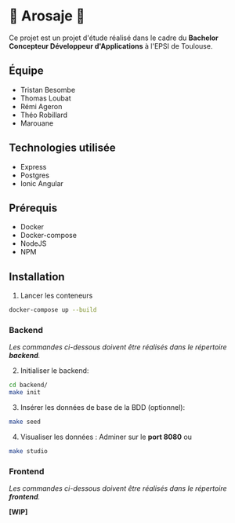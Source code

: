 # 🌱 Arosaje 🌱

Ce projet est un projet d'étude réalisé dans le cadre du **Bachelor Concepteur Développeur d'Applications** à l'EPSI de Toulouse.

## Équipe
- Tristan Besombe
- Thomas Loubat
- Rémi Ageron
- Théo Robillard
- Marouane 

## Technologies utilisée
- Express
- Postgres
- Ionic Angular 

## Prérequis
- Docker
- Docker-compose
- NodeJS
- NPM

## Installation

1.  Lancer les conteneurs
```bash
docker-compose up --build
```
### Backend

*Les commandes ci-dessous doivent être réalisés dans le répertoire **backend**.*

2.  Initialiser le backend:
```bash
cd backend/
make init
```
3.  Insérer les données de base de la BDD (optionnel):
```bash
make seed
```

4. Visualiser les données : Adminer sur le **port 8080** ou
```bash
make studio
```

 ### Frontend

*Les commandes ci-dessous doivent être réalisés dans le répertoire **frontend**.*

**[WIP]**
